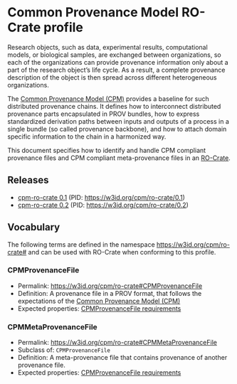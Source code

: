 
# Common Provenance Model RO-Crate profile

Research objects, such as data, experimental results, computational models, or biological samples, are exchanged between organizations, so each of the organizations can provide provenance information only about a part of the research object’s life cycle. As a result, a complete provenance description of the object is then spread across different heterogeneous organizations. 

The [Common Provenance Model (CPM)](https://doi.org/10.1038/s41597-022-01537-6) provides a baseline for such distributed provenance chains. It defines how to interconnect distributed provenance parts encapsulated in PROV bundles, how to express standardized derivation paths between inputs and outputs of a process in a single bundle (so called provenance backbone), and how to attach domain specific information to the chain in a harmonized way. 

This document specifies how to identify and handle CPM compliant provenance files and CPM compliant meta-provenance files in an [RO-Crate](https://www.researchobject.org/ro-crate/). 

## Releases

* [cpm-ro-crate 0.1](0.1/) (PID: <https://w3id.org/cpm/ro-crate/0.1>)
* [cpm-ro-crate 0.2](0.2/) (PID: <https://w3id.org/cpm/ro-crate/0.2>)

## Vocabulary

The following terms are defined in the namespace <https://w3id.org/cpm/ro-crate#> and can be used with RO-Crate when conforming to this profile.

### CPMProvenanceFile

* Permalink: <https://w3id.org/cpm/ro-crate#CPMProvenanceFile>
* Definition: A provenance file in a PROV format, that follows the expectations of the [Common Provenance Model (CPM)](https://doi.org/10.1038/s41597-022-01537-6)
* Expected properties: [CPMProvenanceFile requirements](0.1/#CPMProvenanceFile)

### CPMMetaProvenanceFile

* Permalink: <https://w3id.org/cpm/ro-crate#CPMMetaProvenanceFile>
* Subclass of: `CPMProvenanceFile`
* Definition: A meta-provenance file that contains provenance of another provenance file.
* Expected properties: [CPMProvenanceFile requirements](0.1/#CPMMetaProvenanceFile)


